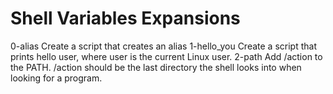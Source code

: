 # Shell Variables Expansions
0-alias  Create a script that creates an alias
1-hello_you  Create a script that prints hello user, where user is the current Linux user.
2-path  Add /action to the PATH. /action should be the last directory the shell looks into when looking for a program.
